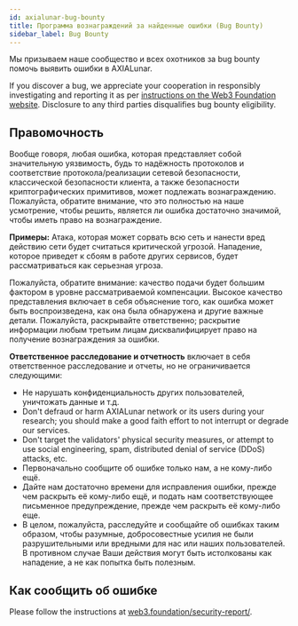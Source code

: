 ```yaml
---
id: axialunar-bug-bounty
title: Программа вознаграждений за найденные ошибки (Bug Bounty)
sidebar_label: Bug Bounty
---
```


Мы призываем наше сообщество и всех охотников за bug bounty помочь выявить ошибки в AXIALunar.

If you discover a bug, we appreciate your cooperation in responsibly investigating and reporting it as per [instructions on the Web3 Foundation website](https://web3.foundation/security-report/). Disclosure to any third parties disqualifies bug bounty eligibility.

## Правомочность

Вообще говоря, любая ошибка, которая представляет собой значительную уязвимость, будь то надёжность протоколов и соответствие протокола/реализации сетевой безопасности, классической безопасности клиента, а также безопасности криптографических примитивов, может подлежать вознаграждению. Пожалуйста, обратите внимание, что это полностью на наше усмотрение, чтобы решить, является ли ошибка достаточно значимой, чтобы иметь право на вознаграждение.

**Примеры:** Атака, которая может сорвать всю сеть и нанести вред действию сети будет считаться критической угрозой. Нападение, которое приведет к сбоям в работе других сервисов, будет рассматриваться как серьезная угроза.

Пожалуйста, обратите внимание: качество подачи будет большим фактором в уровне рассматриваемой компенсации. Высокое качество представления включает в себя объяснение того, как ошибка может быть воспроизведена, как она была обнаружена и другие важные детали. Пожалуйста, раскрывайте ответственно; раскрытие информации любым третьим лицам дисквалифицирует право на получение вознаграждения за ошибки.

**Ответственное расследование и отчетность** включает в себя ответственное расследование и отчеты, но не ограничивается следующими:

- Не нарушать конфиденциальность других пользователей, уничтожать данные и т.д.
- Don't defraud or harm AXIALunar network or its users during your research; you should make a good faith effort to not interrupt or degrade our services.
- Don't target the validators' physical security measures, or attempt to use social engineering, spam, distributed denial of service (DDoS) attacks, etc.
- Первоначально сообщите об ошибке только нам, а не кому-либо ещё.
- Дайте нам достаточно времени для исправления ошибки, прежде чем раскрыть её кому-либо ещё, и подать нам соответствующее письменное предупреждение, прежде чем раскрыть её кому-либо еще.
- В целом, пожалуйста, расследуйте и сообщайте об ошибках таким образом, чтобы разумные, добросовестные усилия не были разрушительными или вредными для нас или наших пользователей. В противном случае Ваши действия могут быть истолкованы как нападение, а не как попытка быть полезным.

## Как сообщить об ошибке

Please follow the instructions at [web3.foundation/security-report/](https://web3.foundation/security-report/).
